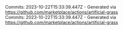 Commits: 2023-10-22T15:33:39.447Z - Generated via https://github.com/marketplace/actions/artificial-grass
<br>
Commits: 2023-10-22T15:33:39.447Z - Generated via https://github.com/marketplace/actions/artificial-grass
<br>
